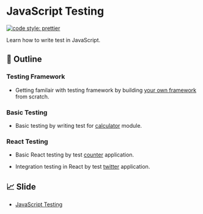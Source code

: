 # JavaScript Testing

[![code style: prettier](https://img.shields.io/badge/code_style-prettier-ff69b4.svg)](https://github.com/prettier/prettier)

Learn how to write test in JavaScript.

## :memo: Outline

### Testing Framework

- Getting familair with testing framework by building [your own framework](https://github.com/aofleejay/testing-in-javascript/tree/master/testing-framework) from scratch.

### Basic Testing

- Basic testing by writing test for [calculator](https://github.com/aofleejay/testing-in-javascript/tree/master/calculator) module.

### React Testing

- Basic React testing by test [counter](https://github.com/aofleejay/testing-in-javascript/tree/master/counter) application.

- Integration testing in React by test [twitter](https://github.com/aofleejay/testing-in-javascript/tree/master/twitter) application.

## :chart_with_upwards_trend: Slide

- [JavaScript Testing](https://github.com/aofleejay/sharing-resources/tree/master/testing-in-javascript)
